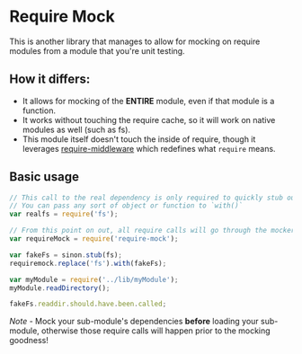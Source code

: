 Require Mock
============

This is another library that manages to allow for mocking on require modules from a module that you're unit testing.

## How it differs:

* It allows for mocking of the **ENTIRE** module, even if that module is a function.
* It works without touching the require cache, so it will work on native modules as well (such as fs).
* This module itself doesn't touch the inside of require, though it leverages [require-middleware](https://github.com/adamterlson/require-middleware) which redefines what `require` means.

## Basic usage

```````javascript
// This call to the real dependency is only required to quickly stub out the entire thing.
// You can pass any sort of object or function to `with()`
var realfs = require('fs');

// From this point on out, all require calls will go through the mocker
var requireMock = require('require-mock');

var fakeFs = sinon.stub(fs);
requiremock.replace('fs').with(fakeFs);

var myModule = require('../lib/myModule');
myModule.readDirectory();

fakeFs.readdir.should.have.been.called;
```````

*Note* - Mock your sub-module's dependencies **before** loading your sub-module, otherwise those require calls will happen prior to the mocking goodness!